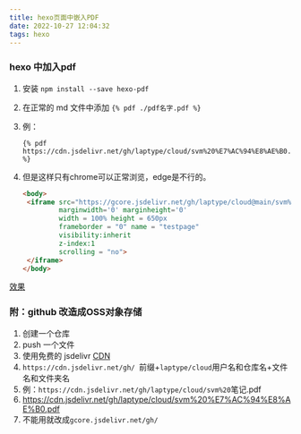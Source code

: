 ```yaml
---
title: hexo页面中嵌入PDF
date: 2022-10-27 12:04:32
tags: hexo
---
```




### hexo 中加入pdf

1. 安装 `npm install --save hexo-pdf`

2. 在正常的 md 文件中添加 `{% pdf ./pdf名字.pdf %}`

3. 例：

   ```
   {% pdf https://cdn.jsdelivr.net/gh/laptype/cloud/svm%20%E7%AC%94%E8%AE%B0.pdf %}
   ```


4. 但是这样只有chrome可以正常浏览，edge是不行的。

   ```html
   <body>
   	<iframe	src="https://gcore.jsdelivr.net/gh/laptype/cloud@main/svm%20%E7%AC%94%E8%AE%B0.pdf"
   			marginwidth='0' marginheight='0'
   			width = 100% height = 650px
   	        frameborder = "0" name = "testpage"
   			visibility:inherit
   			z-index:1
   	        scrolling = "no">
   	</iframe>
   </body>
   ```

   


[效果](\2022\10\27\pdf-test)



### 附：github 改造成OSS对象存储

1. 创建一个仓库
2. push 一个文件
3. 使用免费的 jsdelivr [CDN](https://so.csdn.net/so/search?q=CDN&spm=1001.2101.3001.7020)
4. `https://cdn.jsdelivr.net/gh/ `前缀+`laptype/cloud`用户名和仓库名+文件名和文件夹名
5. 例：`https://cdn.jsdelivr.net/gh/laptype/cloud/svm%20`笔记.pdf
6. https://cdn.jsdelivr.net/gh/laptype/cloud/svm%20%E7%AC%94%E8%AE%B0.pdf
7. 不能用就改成`gcore.jsdelivr.net/gh/`



